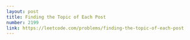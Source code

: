```yaml
---
layout: post
title: Finding the Topic of Each Post
number: 2199
link: https://leetcode.com/problems/finding-the-topic-of-each-post
---
```

